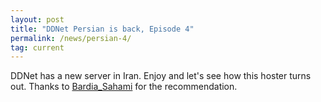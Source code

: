```yaml
---
layout: post
title: "DDNet Persian is back, Episode 4"
permalink: /news/persian-4/
tag: current
---
```


DDNet has a new server in Iran. Enjoy and let's see how this hoster turns out. Thanks to [Bardia\_Sahami](/players/Bardia-95-Sahami/) for the recommendation.

